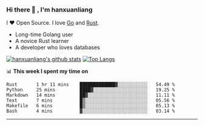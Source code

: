 ### Hi there 👋 , I'm hanxuanliang

<!--
**hanxuanliang/hanxuanliang** is a ✨ _special_ ✨ repository because its `README.md` (this file) appears on your GitHub profile.

Here are some ideas to get you started:

- 🔭 I’m currently working on ...
- 🌱 I’m currently learning ...
- 👯 I’m looking to collaborate on ...
- 🤔 I’m looking for help with ...
- 💬 Ask me about ...
- 📫 How to reach me: ...
- 😄 Pronouns: ...
- ⚡ Fun fact: ...
-->
I ❤ Open Source. I love [Go](https://golang.org) and [Rust](https://www.rust-lang.org/zh-CN/).

* Long-time Golang user
* A novice Rust learner
* A developer who loves databases

[![hanxuanliang's github stats](https://github-readme-stats.vercel.app/api/top-langs/?username=hanxuanliang&hide=html)](https://github.com/anuraghazra/github-readme-stats)
[![Top Langs](https://github-readme-stats.vercel.app/api?username=hanxuanliang&show_icons=true&count_private=true&line_height=40)](https://github.com/anuraghazra/github-readme-stats)

📊 **This week I spent my time on**
<!--START_SECTION:waka-->

```text
Rust       1 hr 11 mins    █████████████▓░░░░░░░░░░░   54.49 %
Python     25 mins         ████▓░░░░░░░░░░░░░░░░░░░░   19.25 %
Markdown   14 mins         ██▓░░░░░░░░░░░░░░░░░░░░░░   11.11 %
Text       7 mins          █▒░░░░░░░░░░░░░░░░░░░░░░░   05.56 %
Makefile   6 mins          █▒░░░░░░░░░░░░░░░░░░░░░░░   05.13 %
Bash       4 mins          ▓░░░░░░░░░░░░░░░░░░░░░░░░   03.14 %
```

<!--END_SECTION:waka-->

***
